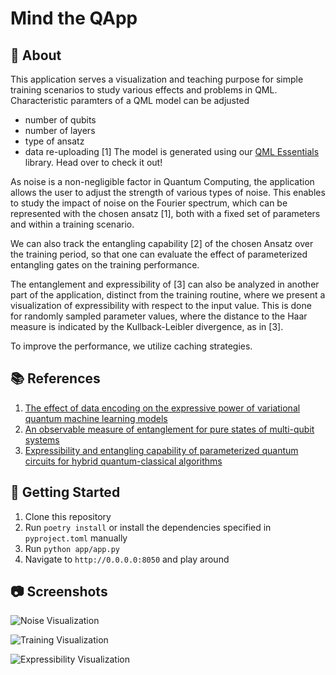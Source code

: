 # Mind the QApp

## :scroll: About

This application serves a visualization and teaching purpose for simple training scenarios to study various effects and problems in QML.
Characteristic paramters of a QML model can be adjusted
- number of qubits
- number of layers
- type of ansatz
- data re-uploading [1]
The model is generated using our [QML Essentials](https://github.com/cirKITers/qml-essentials) library. Head over to check it out!

As noise is a non-negligible factor in Quantum Computing, the application allows the user to adjust the strength of various types of noise.
This enables to study the impact of noise on the Fourier spectrum, which can be represented with the chosen ansatz [1], both with a fixed set of parameters and within a training scenario.

We can also track the entangling capability [2] of the chosen Ansatz over the training period, so that one can evaluate the effect of parameterized entangling gates on the training performance.

The entanglement and expressibility of [3] can also be analyzed in another part of the application, distinct from the training routine, where we present a visualization of expressibility with respect to the input value. 
This is done for randomly sampled parameter values, where the distance to the Haar measure is indicated by the Kullback-Leibler divergence, as in [3].

To improve the performance, we utilize caching strategies.

## :books: References

1. [The effect of data encoding on the expressive power of variational quantum machine learning models](https://arxiv.org/abs/2008.08605)
2. [An observable measure of entanglement for pure states of multi-qubit systems](https://arxiv.org/abs/quant-ph/0305094)
3. [Expressibility and entangling capability of parameterized quantum circuits for hybrid quantum-classical algorithms](https://arxiv.org/abs/1905.10876)

## :rocket: Getting Started

1. Clone this repository
2. Run `poetry install` or install the dependencies specified in `pyproject.toml` manually
3. Run `python app/app.py`
4. Navigate to `http://0.0.0.0:8050` and play around

## :camera: Screenshots

![Noise Visualization](docs/page1.png)

![Training Visualization](docs/page2.png)

![Expressibility Visualization](docs/page3.png)

